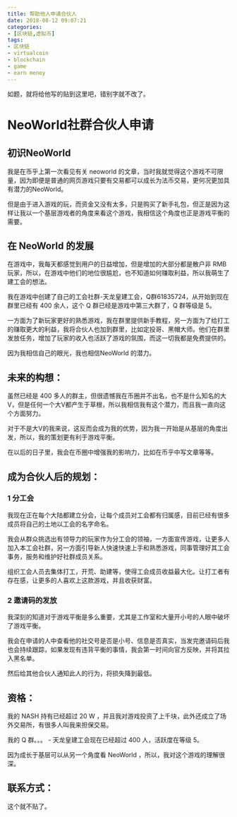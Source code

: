 ```yaml
---
title: 帮助他人申请合伙人
date: 2018-08-12 09:07:21
categories:
- [区块链,虚拟币]
tags:
- 区块链
- virtualcoin
- blockchain
- game
- earn menoy
---
```

如题，就将给他写的贴到这里吧，错别字就不改了。

<!-- more -->

# NeoWorld社群合伙人申请

## 初识NeoWorld

我是在币乎上第一次看见有关 neoworld 的文章，当时我就觉得这个游戏不可限量，因为即便是普通的网页游戏只要有交易都可以成长为法币交易，更何况更加具有潜力的NeoWorld。

但是由于进入游戏的玩，而资金又没有太多，只是购买了新手礼包，但正是因为这样让我以一个基层游戏者的角度来看这个游戏，我相信这个角度也正是游戏平衡的需要。

## 在 NeoWorld 的发展

在游戏中，我每天都感觉到用户的日益增加，但是增加的大部分都是散户非 RMB 玩家，所以，在游戏中他们的地位很尴尬，也不知道如何赚取利益，所以我萌生了建工会的想法。

我在游戏中创建了自己的工会社群-天龙皇建工会，Q群61835724，从开始到现在群里已经有 400 余人，这个 Q 群已经是游戏中第三大群了，Q 群等级是 5。

一方面为了新玩家更好的熟悉游戏，我在群里提供新手教程，另一方面为了给打工的赚取更大的利益，我将合伙人也加到群里，比如定投哥、黑帽大师。他们在群里发放任务，增加了玩家的收入也活跃了游戏的氛围，而这一切我都是免费提供的。

因为我相信自己的眼光，我也相信NeoWorld 的潜力。

## 未来的构想：

虽然已经是 400 多人的群主，但很遗憾我在币圈并不出名，也不是什么知名的大V，但是任何一个大V都产生于草根，所以我相信我有这个潜力，而且我一直向这个方面努力。

对于不是大V的我来说，这反而会成为我的优势，因为我一开始是从基层的角度出发，所以，我的策划更有利于游戏平衡。

在以后的日子里，我会在币圈中增强我的影响力，比如在币乎中写文章等等。

## 成为合伙人后的规划：

### 1 分工会

我现在正在每个大陆都建立分会，让每个成员对工会都有归属感，目前已经有很多成员将自己的土地以工会的名字命名。

我会从群众挑选出有领导力的玩家作为分工会的领袖，一方面宣传游戏，让更多人加入本工会社群，另一方面引导新人快速快速上手和熟悉游戏，同事管理好其工会事务，服务和维护好社群成员关系。

组织工会人员去集体打工，开荒、助建等，使得工会成员收益最大化。让打工者有存在感，让更多的人喜欢上这款游戏，并且收获财富。

### 2 邀请码的发放

我深刻的知道对于游戏平衡是多么重要，尤其是工作室和大量开小号的人眼中破坏了游戏平衡。

我会在申请的人中查看他的社交号是否是小号、信息是否真实，当发完邀请码后我也会持续跟踪，如果发现有违背平衡的事情，我会第一时间向官方反映，并将其拉入黑名单。

然后给其他合伙人通知此人的行为，将损失降到最低。

## 资格：

我的 NASH 持有已经超过 20 W ，并且我对游戏投资了上千块，此外还成立了场外交易所，有很多人叫我来担保交易。

我的 Q 群。。。 - 天龙皇建工会现在已经超过 400 人，活跃度在等级 5。

因为成长于基层可以从另一个角度看 NeoWorld ，所以，我对这个游戏的理解很深。

## 联系方式：

这个就不贴了。

